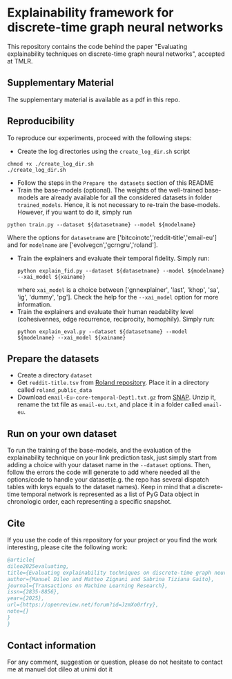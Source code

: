# Explainability framework for discrete-time graph neural networks
This repository contains the code behind the paper "Evaluating explainability techniques on discrete-time graph neural networks", accepted at TMLR.

## Supplementary Material
The supplementary material is available as a pdf in this repo.

## Reproducibility
To reproduce our experiments, proceed with the following steps:
- Create the log directories using the `create_log_dir.sh` script
 ```
 chmod +x ./create_log_dir.sh
 ./create_log_dir.sh
 ```
- Follow the steps in the `Prepare the datasets` section of this README
- Train the base-models (optional). The weights of the well-trained base-models are already available for all the considered datasets in folder `trained_models`. Hence, it is not necessary to re-train the base-models. However, if you want to do it, simply run
 ```
 python train.py --dataset ${datasetname} --model ${modelname}
 ```
Where the options for `datasetname` are ['bitcoinotc','reddit-title','email-eu'] and for `modelname` are ['evolvegcn','gcrngru','roland'].
- Train the explainers and evaluate their temporal fidelity. Simply run:
  ```
  python explain_fid.py --dataset ${datasetname} --model ${modelname} --xai_model ${xainame}
  ```
  where `xai_model` is a choice between ['gnnexplainer', 'last', 'khop', 'sa', 'ig', 'dummy', 'pg']. Check the help for the `--xai_model` option for more information.
- Train the explainers and evaluate their human readability level (cohesivennes, edge recurrence, reciprocity, homophily). Simply run:
  ```
  python explain_eval.py --dataset ${datasetname} --model ${modelname} --xai_model ${xainame}
  ```

## Prepare the datasets
- Create a directory `dataset`
- Get `reddit-title.tsv` from [Roland repository](https://github.com/snap-stanford/roland). Place it in a directory called `roland_public_data`
- Download `email-Eu-core-temporal-Dept1.txt.gz` from [SNAP](https://snap.stanford.edu/data/email-Eu-core-temporal.html). Unzip it, rename the txt file as `email-eu.txt`, and place it in a folder called `email-eu`.

## Run on your own dataset
To run the training of the base-models, and the evaluation of the explainability technique on your link prediction task, just simply start from adding a choice with your dataset name in the `--dataset` options. Then, follow the errors the code will generate to add where needed all the options/code to handle your dataset(e.g. the repo has several dispatch tables with keys equals to the dataset names). Keep in mind that a discrete-time temporal network is represented as a list of PyG Data object in chronologic order, each representing a specific snapshot.

## Cite
If you use the code of this repository for your project or you find the work interesting, please cite the following work:

```bibtex
﻿@article{
dileo2025evaluating,
title={Evaluating explainability techniques on discrete-time graph neural networks},
author={Manuel Dileo and Matteo Zignani and Sabrina Tiziana Gaito},
journal={Transactions on Machine Learning Research},
issn={2835-8856},
year={2025},
url={https://openreview.net/forum?id=JzmXo0rfry},
note={}
}
}
```

## Contact information
For any comment, suggestion or question, please do not hesitate to contact me at manuel dot dileo at unimi dot it
